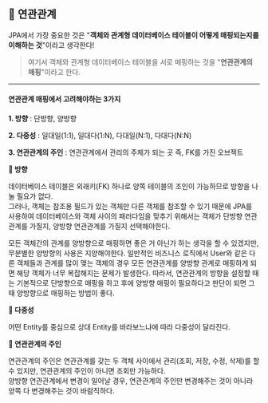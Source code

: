 ## 💭 연관관계

JPA에서 가장 중요한 것은 "**객체와 관계형 데이터베이스 테이블이 어떻게 매핑되는지를 이해하는 것**"이라고 생각한다! <br>
> 여기서 객체와 관계형 데이터베이스 테이블을 서로 매핑하는 것을 "**연관관계의 매핑**"이라고 한다.<br>
------------

#### 연관관계 매핑에서 고려해야하는 3가지 
**1. 방향** : 단방향, 양방향 <br>

**2. 다중성** : 일대일(1:1), 일대다(1:N), 다대일(N:1), 다대다(N:N) <br>

**3. 연관관계의 주인** : 연관관계에서 관리의 주체가 되는 곳 즉, FK를 가진 오브젝트 <br>

**📂 방향** <br>

데이터베이스 테이블은 외래키(FK) 하나로 양쪽 테이블의 조인이 가능하므로 방향을 나눌 필요가 없다. <br>
그러나, 객체는 참조용 필드가 있는 객체만 다른 객체를 참조할 수 있기 때문에 JPA를 사용하여 데이터베이스와 객체 사이의 패러다임을 맞추기 위해서는 객체가 단방향 연관관계를 가질지, 양방향 연관관계를 가질지 선택해야한다.

모든 객체간의 관계를 양방향으로 매핑하면 좋은 거 아닌가 하는 생각을 할 수 있겠지만,무분별한 양방향의 사용은 지양해야한다. 일반적인 비즈니스 로직에서 User와 같은 다른 객체들과 관계를 많이 맺는 객체의 경우 모든 연관관계를 양방향 관계로 매핑하게 되면 해당 객체가 너무 복잡해지는 문제가 발생한다. 따라서, 연관관계의 방향을 설정할 때는 기본적으로 단방향으로 매핑을 하고 후에 양방향 매핑이 필요하다고 판단이 되면 그때 양방향으로 매핑하는 방법이 좋다.

**📂 다중성** <br>

어떤 Entity를 중심으로 상대 Entity를 바라보느냐에 따라 다중성이 달라진다.

**📂 연관관계의 주인** <br>

연관관계의 주인은 연관관계를 갖는 두 객체 사이에서 관리(조회, 저장, 수정, 삭제)를 할 수 있지만, 연관관계의 주인이 아니면 조회만 가능하다.<br>
양방향 연관관계에서 변경이 일어날 경우, 연관관계의 주인만 변경해주는 것이 아니라 양쪽 다 변경해주는 것이 바람직하다.

